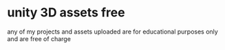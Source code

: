 #  unity 3D assets free
 any of my projects and assets uploaded are for educational purposes only and are free of charge
